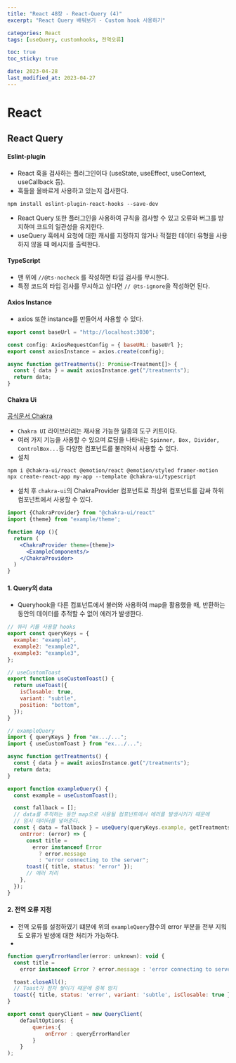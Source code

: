 ```yaml
---
title: "React 48장 - React-Query (4)"
excerpt: "React Query 배워보기 - Custom hook 사용하기"

categories: React
tags: [useQuery, customhooks, 전역오류]

toc: true
toc_sticky: true

date: 2023-04-28
last_modified_at: 2023-04-27
---
```


# React

## React Query

#### Eslint-plugin

- React 훅을 검사하는 플러그인이다 (useState, useEffect, useContext, useCallback 등).
- 훅들을 올바르게 사용하고 있는지 검사한다.

```node
npm install eslint-plugin-react-hooks --save-dev
```

- React Query 또한 플러그인을 사용하여 규칙을 검사할 수 있고 오류와 버그를 방지하며 코드의 일관성을 유지한다.
- useQuery 훅에서 요청에 대한 캐시를 지정하지 않거나 적절한 데이터 유형을 사용하지 않을 때 메시지를 출력한다.

#### TypeScript

- 맨 위에 `//@ts-nocheck` 를 작성하면 타입 검사를 무시한다.
- 특정 코드의 타입 검사를 무시하고 싶다면 `// @ts-ignore`을 작성하면 된다.

#### Axios Instance

- axios 또한 instance를 만들어서 사용할 수 있다.

```jsx
export const baseUrl = "http://localhost:3030";

const config: AxiosRequestConfig = { baseURL: baseUrl };
export const axiosInstance = axios.create(config);

async function getTreatments(): Promise<Treatment[]> {
  const { data } = await axiosInstance.get("/treatments");
  return data;
}
```

#### Chakra Ui

[공식문서 Chakra](https://chakra-ui.com/docs/components)

- `Chakra UI` 라이브러리는 재사용 가능한 일종의 도구 키트이다.
- 여러 가지 기능을 사용할 수 있으며 로딩을 나타내는 `Spinner, Box, Divider, ControlBox...`등 다양한 컴포넌트를 불러와서 사용할 수 있다.
- 설치

```node
npm i @chakra-ui/react @emotion/react @emotion/styled framer-motion
npx create-react-app my-app --template @chakra-ui/typescript
```

- 설치 후 `chakra-ui`의 ChakraProvider 컴포넌트로 최상위 컴포넌트를 감싸 하위 컴포넌트에서 사용할 수 있다.

```jsx
import {ChakraProvider} from "@chakra-ui/react"
import {theme} from "example/theme';

function App (){
  return (
    <ChakraProvider theme={theme}>
      <ExampleComponents/>
    </ChakraProvider>
  )
}
```

#### 1. Query의 data

- Queryhook을 다른 컴포넌트에서 불러와 사용하여 map을 활용했을 때, 반환하는 동안의 데이터를 추적할 수 없어 에러가 발생한다.

```jsx
// 쿼리 키를 사용할 hooks
export const queryKeys = {
  example: "example1",
  example2: "example2",
  example3: "example3",
};

// useCustomToast
export function useCustomToast() {
  return useToast({
    isClosable: true,
    variant: "subtle",
    position: "bottom",
  });
}

// exampleQuery
import { queryKeys } from "ex.../...";
import { useCustomToast } from "ex.../...";

async function getTreatments() {
  const { data } = await axiosInstance.get("/treatments");
  return data;
}

export function exampleQuery() {
  const example = useCustomToast();

  const fallback = [];
  // data를 추적하는 동안 map으로 사용될 컴포넌트에서 에러를 발생시키기 때문에
  // 임시 데이터를 넣어준다.
  const { data = fallback } = useQuery(queryKeys.example, getTreatments, {
    onError: (error) => {
      const title =
        error instanceof Error
          ? error.message
          : "error connecting to the server";
      toast({ title, status: "error" });
      // 에러 처리
    },
  });
}
```

#### 2. 전역 오류 지정

- 전역 오류를 설정하였기 떄문에 위의 `exampleQuery`함수의 error 부분을 전부 지워도 오류가 발생에 대한 처리가 가능하다.
-

```jsx
function queryErrorHandler(error: unknown): void {
  const title =
    error instanceof Error ? error.message : 'error connecting to server';

  toast.closeAll();
  // Toast가 점차 쌓이기 때문에 중복 방지
  toast({ title, status: 'error', variant: 'subtle', isClosable: true });
}

export const queryClient = new QueryClient(
    defaultOptions: {
        queries:{
            onError : queryErrorHandler
        }
    }
);

```

